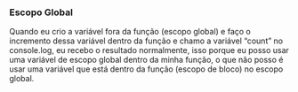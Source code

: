 ### Escopo Global

Quando eu crio a variável fora da função (escopo global) e faço o incremento dessa variável dentro da função e chamo a variável “count” no console.log, eu recebo o resultado normalmente, isso porque eu posso usar uma variável de escopo global dentro da minha função, o que não posso é usar uma variável que está dentro da função (escopo de bloco) no escopo global.
